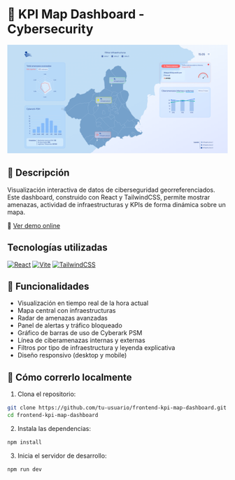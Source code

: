 # 🧭 KPI Map Dashboard - Cybersecurity

![Map Dashboard](https://github.com/SandraCarretero/frontend-kpi-map-dashboard/blob/main/public/assets/map-dashboard.png)

## 📑 Descripción

Visualización interactiva de datos de ciberseguridad georreferenciados. Este dashboard, construido con React y TailwindCSS, permite mostrar amenazas, actividad de infraestructuras y KPIs de forma dinámica sobre un mapa.

🔗 <a href="https://frontend-kpi-map-dashboard.vercel.app/" target="_blank" rel="noopener noreferrer">Ver demo online</a>

## Tecnologías utilizadas
[![React](https://img.shields.io/badge/React-20232A?style=for-the-badge&logo=react&logoColor=61DAFB)](https://es.reactjs.org/)
[![Vite](https://img.shields.io/badge/Vite-646CFF?style=for-the-badge&logo=vite&logoColor=white)](https://vitejs.dev/)
[![TailwindCSS](https://img.shields.io/badge/TailwindCSS-38B2AC?style=for-the-badge&logo=tailwind-css&logoColor=white)](https://tailwindcss.com/)

## 🧪 Funcionalidades

- Visualización en tiempo real de la hora actual  
- Mapa central con infraestructuras  
- Radar de amenazas avanzadas  
- Panel de alertas y tráfico bloqueado  
- Gráfico de barras de uso de Cyberark PSM  
- Línea de ciberamenazas internas y externas  
- Filtros por tipo de infraestructura y leyenda explicativa  
- Diseño responsivo (desktop y mobile)  

## 🚀 Cómo correrlo localmente

1. Clona el repositorio:
```bash
git clone https://github.com/tu-usuario/frontend-kpi-map-dashboard.git
cd frontend-kpi-map-dashboard
```

2. Instala las dependencias:
```bash
npm install
```

3. Inicia el servidor de desarrollo:
```bash
npm run dev
```